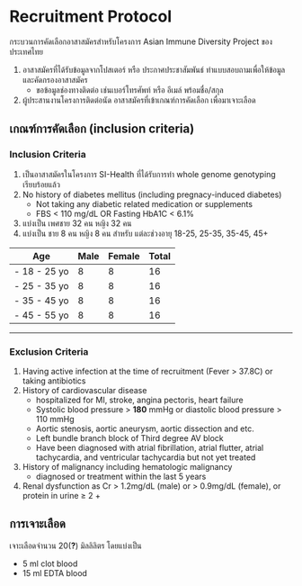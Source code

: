 # Recruitment Protocol

กระบวนการคัดเลือกอาสาสมัครสำหรับโครงการ Asian Immune Diversity Project ของประเทศไทย

1. อาสาสมัครที่ได้รับข้อมูลจากโปสเตอร์ หรือ ประกาศประชาสัมพันธ์ ทำแบบสอบถามเพื่อให้ข้อมูลและคัดกรองอาสาสมัคร 
    - ขอข้อมูลช่องทางติดต่อ เช่นเบอร์โทรศัพท์ หรือ อีเมล์ พร้อมชื่อ/สกุล
2. ผู้ประสานงานโครงการติดต่อนัด อาสาสมัครที่เข้าเกณฑ์การคัดเลือก เพื่อมาเจาะเลือด

## เกณฑ์การคัดเลือก (inclusion criteria)

### Inclusion Criteria
1. เป็นอาสาสมัครในโครงการ SI-Health ที่ได้รับการทำ whole genome genotyping เรียบร้อยแล้ว 
2. No history of diabetes mellitus (including pregnacy-induced diabetes)
    - Not taking any diabetic related medication or supplements 
    - FBS < 110 mg/dL OR Fasting HbA1C < 6.1% 
2. แบ่งเป็น เพศชาย 32 คน หญิง 32 คน
3. แบ่งเป็น ชาย 8 คน หญิง 8 คน สำหรับ แต่ละช่วงอายุ 18-25, 25-35, 35-45, 45+ 

|        Age       | Male | Female | Total |
|------------------|------|--------|-------|
|    - 18 - 25 yo  |   8  |    8   |   16  |
|    - 25 - 35 yo  |   8  |    8   |   16  |
|    - 35 - 45 yo  |   8  |    8   |   16  |
|    - 45 - 55 yo  |   8  |    8   |   16  |
---------------------------------------------

### Exclusion Criteria
1. Having active infection at the time of recruitment (Fever > 37.8C) or taking antibiotics
2. History of cardiovascular disease
    - hospitalized for MI, stroke, angina pectoris, heart failure 
    - Systolic blood pressure > **180** mmHg or diastolic blood pressure > 110 mmHg
    - Aortic stenosis, aortic aneurysm, aortic dissection and etc.
    - Left bundle branch block of Third degree AV block
    - Have been diagnosed with atrial fibrillation, atrial flutter, atrial tachycardia, and ventricular tachycardia but not yet treated
3. History of malignancy including hematologic malignancy
    - diagnosed or treatment within the last 5 years
4. Renal dysfunction as Cr > 1.2mg/dL (male) or > 0.9mg/dL (female), or protein in urine ≥ 2 +

## การเจาะเลือด
เจาะเลือดจำนวน 20(**?**) มิลลิลิตร โดยแบ่งเป็น
- 5 ml clot blood
- 15 ml EDTA blood
